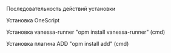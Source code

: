 Последовательность действий установки

Установка OneScript

Установка vanessa-runner "opm install vanessa-runner" (cmd)

Установка плагина ADD "opm install add" (cmd)
